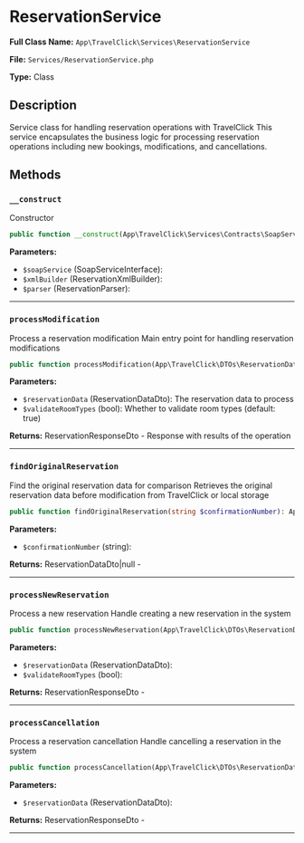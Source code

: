 # ReservationService

**Full Class Name:** `App\TravelClick\Services\ReservationService`

**File:** `Services/ReservationService.php`

**Type:** Class

## Description

Service class for handling reservation operations with TravelClick
This service encapsulates the business logic for processing reservation
operations including new bookings, modifications, and cancellations.

## Methods

### `__construct`

Constructor

```php
public function __construct(App\TravelClick\Services\Contracts\SoapServiceInterface $soapService, App\TravelClick\Builders\ReservationXmlBuilder $xmlBuilder, App\TravelClick\Parsers\ReservationParser $parser)
```

**Parameters:**

- `$soapService` (SoapServiceInterface): 
- `$xmlBuilder` (ReservationXmlBuilder): 
- `$parser` (ReservationParser): 

---

### `processModification`

Process a reservation modification
Main entry point for handling reservation modifications

```php
public function processModification(App\TravelClick\DTOs\ReservationDataDto $reservationData, bool $validateRoomTypes = true): App\TravelClick\DTOs\ReservationResponseDto
```

**Parameters:**

- `$reservationData` (ReservationDataDto): The reservation data to process
- `$validateRoomTypes` (bool): Whether to validate room types (default: true)

**Returns:** ReservationResponseDto - Response with results of the operation

---

### `findOriginalReservation`

Find the original reservation data for comparison
Retrieves the original reservation data before modification
from TravelClick or local storage

```php
public function findOriginalReservation(string $confirmationNumber): App\TravelClick\DTOs\ReservationDataDto|null
```

**Parameters:**

- `$confirmationNumber` (string): 

**Returns:** ReservationDataDto|null - 

---

### `processNewReservation`

Process a new reservation
Handle creating a new reservation in the system

```php
public function processNewReservation(App\TravelClick\DTOs\ReservationDataDto $reservationData, bool $validateRoomTypes = true): App\TravelClick\DTOs\ReservationResponseDto
```

**Parameters:**

- `$reservationData` (ReservationDataDto): 
- `$validateRoomTypes` (bool): 

**Returns:** ReservationResponseDto - 

---

### `processCancellation`

Process a reservation cancellation
Handle cancelling a reservation in the system

```php
public function processCancellation(App\TravelClick\DTOs\ReservationDataDto $reservationData): App\TravelClick\DTOs\ReservationResponseDto
```

**Parameters:**

- `$reservationData` (ReservationDataDto): 

**Returns:** ReservationResponseDto - 

---

